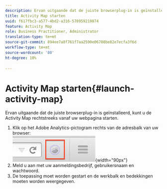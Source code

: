 ```yaml
---
description: Ervan uitgaande dat de juiste browserplug-in is geïnstalleerd, kunt u de Activity Map rechtstreeks vanaf uw webpagina starten.
title: Activity Map starten
uuid: f617fbc3-a577-4bd2-a316-578959219874
feature: Activity Map
role: Business Practitioner, Administrator
translation-type: tm+mt
source-git-commit: 894ee7a8f761f7aa2590e06708be82e7ecfa3f6d
workflow-type: tm+mt
source-wordcount: '80'
ht-degree: 10%

---
```



# Activity Map starten{#launch-activity-map}

Ervan uitgaande dat de juiste browserplug-in is geïnstalleerd, kunt u de Activity Map rechtstreeks vanaf uw webpagina starten.

1. Klik op het Adobe Analytics-pictogram rechts van de adresbalk van uw browser:\
   ![](assets/an_icon.png){width=&quot;90px&quot;}
1. Meld u aan met uw aanmeldingsbedrijf, gebruikersnaam en wachtwoord.
1. De toepassing moet worden gestart en de werkbalk en bedekkingen moeten worden weergegeven.

